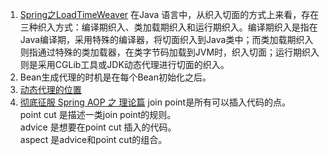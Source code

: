 1. [Spring之LoadTimeWeaver](https://sexycoding.iteye.com/blog/1062372) 
在Java 语言中，从织入切面的方式上来看，存在三种织入方式：编译期织入、类加载期织入和运行期织入。编译期织入是指在Java编译期，采用特殊的编译器，将切面织入到Java类中；而类加载期织入则指通过特殊的类加载器，在类字节码加载到JVM时，织入切面；运行期织入则是采用CGLib工具或JDK动态代理进行切面的织入。 
1. Bean生成代理的时机是在每个Bean初始化之后。
2. [动态代理的位置](https://github.com/lwwjxz/Blogs/blob/master/image/WX20181216-174906%402x.png)
3. [彻底征服 Spring AOP 之 理论篇](https://segmentfault.com/a/1190000007469968)
    join point是所有可以插入代码的点。    
    point cut 是描述一类join point的规则。    
    advice 是想要在point cut 插入的代码。      
    aspect 是advice和point cut的组合。   
